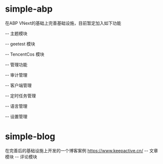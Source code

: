 # simple-abp
在ABP VNext的基础上完善基础设施，目前暂定加入如下功能
  <p>-- 主题模块</p>
  <p>-- geetest 模块</p>
  <p>-- TencentCos 模块</p>
  <p>-- 管理功能</p>
      <p>-- 审计管理</p>
      <p>-- 客户端管理</p>
      <p>-- 定时任务管理</p>
      <p>-- 语言管理</p>
      <p>-- 设置管理</p>

# simple-blog
在完善后的基础设施上开发的一个博客案例 <a href="https://www.keepactive.cn/" target="_blank">https://www.keepactive.cn/</a>
  -- 文章模块
  -- 评论模块
